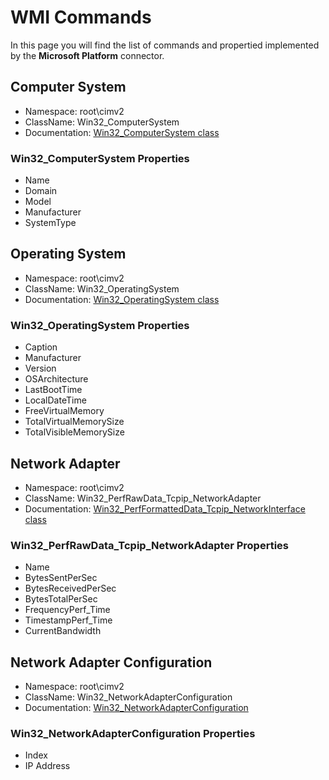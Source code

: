 # WMI Commands

In this page you will find the list of commands and propertied implemented by the **Microsoft Platform** connector.

## Computer System

- Namespace: root\cimv2
- ClassName: Win32_ComputerSystem
- Documentation: [Win32_ComputerSystem class](https://learn.microsoft.com/en-us/windows/win32/cimwin32prov/win32-computersystem)

### Win32_ComputerSystem Properties

- Name
- Domain
- Model
- Manufacturer
- SystemType

## Operating System

- Namespace: root\cimv2
- ClassName: Win32_OperatingSystem
- Documentation: [Win32_OperatingSystem class](https://learn.microsoft.com/en-us/windows/win32/cimwin32prov/win32-operatingsystem)

### Win32_OperatingSystem Properties

- Caption
- Manufacturer
- Version
- OSArchitecture
- LastBootTime
- LocalDateTime
- FreeVirtualMemory
- TotalVirtualMemorySize
- TotalVisibleMemorySize

## Network Adapter

- Namespace: root\cimv2
- ClassName: Win32_PerfRawData_Tcpip_NetworkAdapter
- Documentation: [Win32_PerfFormattedData_Tcpip_NetworkInterface class](https://learn.microsoft.com/en-us/previous-versions/aa394293(v=vs.85))

### Win32_PerfRawData_Tcpip_NetworkAdapter Properties

- Name
- BytesSentPerSec
- BytesReceivedPerSec
- BytesTotalPerSec
- FrequencyPerf_Time
- TimestampPerf_Time
- CurrentBandwidth

## Network Adapter Configuration

- Namespace: root\cimv2
- ClassName: Win32_NetworkAdapterConfiguration
- Documentation: [Win32_NetworkAdapterConfiguration](https://learn.microsoft.com/en-us/windows/win32/cimwin32prov/win32-networkadapterconfiguration)

### Win32_NetworkAdapterConfiguration Properties

- Index
- IP Address


